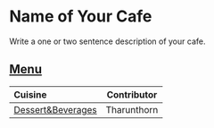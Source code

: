 # Name of Your Cafe

Write a one or two sentence description of your cafe.

## [Menu](menu.md)

| Cuisine                               | Contributor        |
|:--------------------------------------|--------------------|
|[Dessert&Beverages](menu.md)           | Tharunthorn        |
